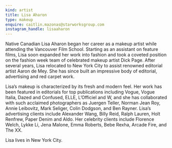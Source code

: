 ```yaml
---
kind: artist
title: Lisa Aharon
type: makeup
enquire: caitlin.mazonas@starworksgroup.com
instagram_handle: lisaaharon
---
```

Native Canadian Lisa Aharon began her career as a makeup artist while attending the Vancouver Film School. Starting as an assistant on feature films, Lisa soon expanded her work into fashion and took a coveted position on the fashion week team of celebrated makeup artist Dick Page. After several years, Lisa relocated to New York City to assist renowned editorial artist Aaron de Mey. She has since built an impressive body of editorial, advertising and red carpet work.

Lisa’s makeup is characterized by its fresh and modern feel. Her work has been featured in editorials for top publications including Vogue, Vogue Italia, Dazed and Confused, ELLE, L’Officiel and W, and she has collaborated with such acclaimed photographers as Juergen Teller, Norman Jean Roy, Annie Leibovitz, Mark Seliger, Colin Dodgson, and Ben Rayner. Lisa’s advertising clients include Alexander Wang, Billy Reid, Ralph Lauren, Holt Renfrew, Paper Denim and Aldo. Her celebrity clients include Florence Welch, Lykke Li, Jena Malone, Emma Roberts, Bebe Rexha, Arcade Fire, and The XX.

Lisa lives in New York City.
